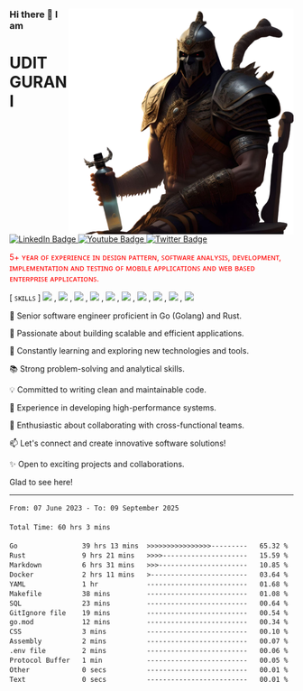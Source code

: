 <div>
<div  style="animation: your-animation 20s infinite;">
  <img src="./fotor-ai-2023061792546-removebg-preview.png"  align="right" width="400" height="400"/>
</div>

  ### Hi there 👋 I am <h1> UDIT GURANI </h1>
  
  <div id="badges">
  <a href="https://www.linkedin.com/in/%F0%9D%97%A8%F0%9D%97%97%F0%9D%97%9C%F0%9D%97%A7-%F0%9D%97%9A%F0%9D%97%A8%F0%9D%97%A5%F0%9D%97%94%F0%9D%97%A1%F0%9D%97%9C-421b96125/">
    <img src="https://img.shields.io/badge/LinkedIn-blue?style=for-the-badge&logo=linkedin&logoColor=white" alt="LinkedIn Badge"/>
  </a>
  <a href="https://www.youtube.com/channel/UC26zmb8f_mXf9jXOKhhyyag">
    <img src="https://img.shields.io/badge/YouTube-red?style=for-the-badge&logo=youtube&logoColor=white" alt="Youtube Badge"/>
  </a>
  <a href="https://twitter.com/UditGurani">
    <img src="https://img.shields.io/badge/Twitter-blue?style=for-the-badge&logo=twitter&logoColor=white" alt="Twitter Badge"/>
  </a>
</div>


  <p style='color:red'>  5+ ʏᴇᴀʀ ᴏꜰ ᴇxᴘᴇʀɪᴇɴᴄᴇ ɪɴ ᴅᴇꜱɪɢɴ ᴘᴀᴛᴛᴇʀɴ, ꜱᴏꜰᴛᴡᴀʀᴇ ᴀɴᴀʟʏꜱɪꜱ, ᴅᴇᴠᴇʟᴏᴘᴍᴇɴᴛ, ɪᴍᴘʟᴇᴍᴇɴᴛᴀᴛɪᴏɴ ᴀɴᴅ ᴛᴇꜱᴛɪɴɢ ᴏꜰ ᴍᴏʙɪʟᴇ ᴀᴘᴘʟɪᴄᴀᴛɪᴏɴꜱ ᴀɴᴅ ᴡᴇʙ ʙᴀꜱᴇᴅ ᴇɴᴛᴇʀᴘʀɪꜱᴇ ᴀᴘᴘʟɪᴄᴀᴛɪᴏɴꜱ.  </p> 
 
[ ꜱᴋɪʟʟꜱ ]
    ![](https://img.shields.io/static/v1?label=&message=ɢᴏʟᴀɴɢ&color=green) ,  ![](https://img.shields.io/static/v1?label=&message=ʀᴜꜱᴛ&color=red) ,  ![](https://img.shields.io/static/v1?label=&message=ᴄᴏʀᴇᴊᴀᴠᴀ&color=yellow) ,  ![](https://img.shields.io/static/v1?label=&message=ʀᴇᴀᴄᴛ&color=pink) , ![](https://img.shields.io/static/v1?label=&message=ᴀɴᴅʀᴏɪᴅ&color=blue) , ![](https://img.shields.io/static/v1?label=&message=ᴀᴡꜱ&color=purple) , ![](https://img.shields.io/static/v1?label=&message=ᴘᴏꜱᴛɢʀᴇꜱQʟ&color=black) , ![](https://img.shields.io/static/v1?label=&message=ᴅᴏᴄᴋᴇʀ&color=brown) , ![](https://img.shields.io/static/v1?label=&message=ᴋᴜʙᴇʀɴᴇᴛᴇꜱ&color=orange) , ![](https://img.shields.io/static/v1?label=&message=ᴍɪᴄʀᴏꜱᴇʀᴠɪᴄᴇꜱ&color=green)




👋 Senior software engineer proficient in Go (Golang) and Rust.

🚀 Passionate about building scalable and efficient applications.

🌱 Constantly learning and exploring new technologies and tools.

📚 Strong problem-solving and analytical skills.

💡 Committed to writing clean and maintainable code.

💼 Experience in developing high-performance systems.

🌟 Enthusiastic about collaborating with cross-functional teams.

📫 Let's connect and create innovative software solutions!

✨ Open to exciting projects and collaborations.

</div>

Glad to see here! <img src="https://komarev.com/ghpvc/?username=iamuditg&style=flat-square&color=blue" alt=""/>

---

<!-- ## Wakatime Statistics

<img align="left" height="280em" src="https://wakatime.com/share/@iamuditg/3d33850e-c9b4-4509-bd9d-bda29825bf56.png"/>
<img align="right" height="280em" src="https://wakatime.com/share/@iamuditg/9d1cd5aa-8ca7-4035-a5b5-6417a4c857c9.png"/> -->

<!--START_SECTION:waka-->

```txt
From: 07 June 2023 - To: 09 September 2025

Total Time: 60 hrs 3 mins

Go                39 hrs 13 mins  >>>>>>>>>>>>>>>>---------   65.32 %
Rust              9 hrs 21 mins   >>>>---------------------   15.59 %
Markdown          6 hrs 31 mins   >>>----------------------   10.85 %
Docker            2 hrs 11 mins   >------------------------   03.64 %
YAML              1 hr            -------------------------   01.68 %
Makefile          38 mins         -------------------------   01.08 %
SQL               23 mins         -------------------------   00.64 %
GitIgnore file    19 mins         -------------------------   00.54 %
go.mod            12 mins         -------------------------   00.34 %
CSS               3 mins          -------------------------   00.10 %
Assembly          2 mins          -------------------------   00.07 %
.env file         2 mins          -------------------------   00.06 %
Protocol Buffer   1 min           -------------------------   00.05 %
Other             0 secs          -------------------------   00.01 %
Text              0 secs          -------------------------   00.01 %
```

<!--END_SECTION:waka-->

